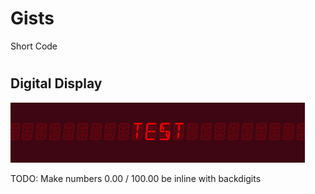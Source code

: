 # Gists
Short Code 

#

## Digital Display
![ Image of DigitalDisplay](https://github.com/RAR-AUDIO/Gists/blob/main/Images/Digital%20Display.png) 

TODO: Make numbers 0.00 / 100.00 be inline with backdigits